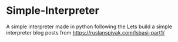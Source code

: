 # Simple-Interpreter
A simple interpreter made in python following the Lets build a simple interpreter blog posts from https://ruslanspivak.com/lsbasi-part1/
